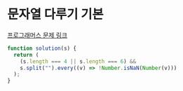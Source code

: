 # 문자열 다루기 기본

[프로그래머스 문제 링크](https://programmers.co.kr/learn/courses/30/lessons/12918)

```javascript
function solution(s) {
  return (
    (s.length === 4 || s.length === 6) &&
    s.split("").every((v) => !Number.isNaN(Number(v)))
  );
}
```
